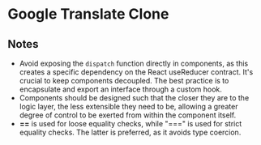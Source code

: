# Google Translate Clone

## Notes

- Avoid exposing the `dispatch` function directly in components, as this creates a specific dependency on the React useReducer contract. It's crucial to keep components decoupled. The best practice is to encapsulate and export an interface through a custom hook.
- Components should be designed such that the closer they are to the logic layer, the less extensible they need to be, allowing a greater degree of control to be exerted from within the component itself.
- **==** is used for loose equality checks, while "===" is used for strict equality checks. The latter is preferred, as it avoids type coercion.

